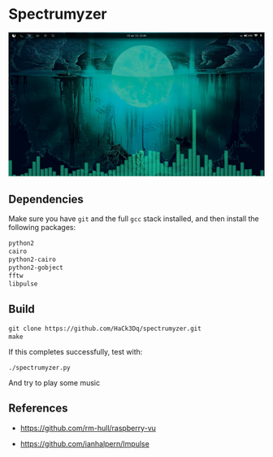 Spectrumyzer
==============

<img src='scrotDesk.jpg'>

Dependencies
--------------

Make sure you have `git` and the full `gcc` stack installed, and then install the following packages: 

```
python2
cairo
python2-cairo
python2-gobject
fftw
libpulse
```

Build
--------------

    git clone https://github.com/HaCk3Dq/spectrumyzer.git
    make

If this completes successfully, test with:

    ./spectrumyzer.py

And try to play some music

References
--------------
* https://github.com/rm-hull/raspberry-vu

* https://github.com/ianhalpern/Impulse
